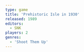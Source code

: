```yaml
---
type: game
title: 'Prehistoric Isle in 1930'
released: 1989
editors: 
  - SNK
players: 2
genres:
  - 'Shoot Them Up'
---
```

